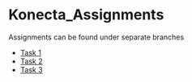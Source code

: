 # Konecta_Assignments

Assignments can be found under separate branches

<ul>
  <li>
    <a href="https://github.com/MostafaBelo/Konecta_Assignments/tree/Assignment_1">Task 1</a>
  </li>
  <li>
    <a href="https://github.com/MostafaBelo/Konecta_Assignments/tree/Assignment_2">Task 2</a>
  </li>
  <li>
    <a href="https://github.com/MostafaBelo/Konecta_Assignments/tree/Assignment_3">Task 3</a>
  </li>
</ul>

